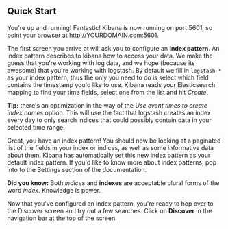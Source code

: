 ## Quick Start

You're up and running! Fantastic! Kibana is now running on port 5601, so point your browser at http://YOURDOMAIN.com:5601.

The first screen you arrive at will ask you to configure an **index pattern**. An index pattern describes to kibana how to access your data. We make the guess that you're working with log data, and we hope (because its awesome) that you're working with logstash. By default we fill in `logstash-*` as your index pattern, thus the only you need to do is select which field contains the timestamp you'd like to use. Kibana reads your Elasticsearch mapping to find your time fields, select one from the list and hit *Create*.

**Tip:** there's an optimization in the way of the *Use event times to create index names* option. This will use the fact that logstash creates an index every day to only search indices that could possibly contain data in your selected time range.

Great, you have an index pattern! You should now be looking at a paginated list of the fields in your index or indices, as well as some informative data about them. Kibana has automatically set this new index pattern as your default index pattern. If you'd like to know more about index patterns, pop into to the Settings section of the documentation.

**Did you know:** Both *indices* and **indexes** are acceptable plural forms of the word *index*. Knowledge is power.

Now that you've configured an index pattern, you're ready to hop over to the Discover screen and try out a few searches. Click on **Discover** in the navigation bar at the top of the screen.
